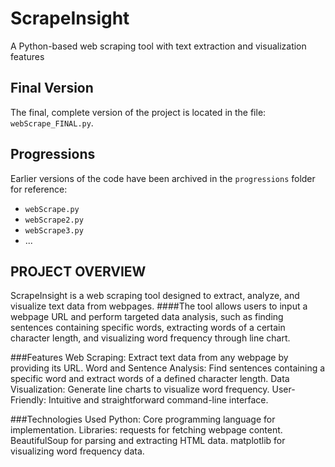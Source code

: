 # ScrapeInsight
A Python-based web scraping tool with text extraction and visualization features

## Final Version
The final, complete version of the project is located in the file: `webScrape_FINAL.py`.

## Progressions
Earlier versions of the code have been archived in the `progressions` folder for reference:
- `webScrape.py` 
- `webScrape2.py` 
- `webScrape3.py` 
- ...

## PROJECT OVERVIEW
ScrapeInsight is a web scraping tool designed to extract, analyze, and visualize text data from webpages. 
####The tool allows users to input a webpage URL and perform targeted data analysis, such as finding sentences containing specific words, extracting words of a certain character length, and visualizing word frequency through line chart. 

###Features
Web Scraping: Extract text data from any webpage by providing its URL.
Word and Sentence Analysis: Find sentences containing a specific word and extract words of a defined character length.
Data Visualization: Generate line charts to visualize word frequency.
User-Friendly: Intuitive and straightforward command-line interface.

###Technologies Used
Python: Core programming language for implementation.
Libraries:
requests for fetching webpage content.
BeautifulSoup for parsing and extracting HTML data.
matplotlib for visualizing word frequency data.
